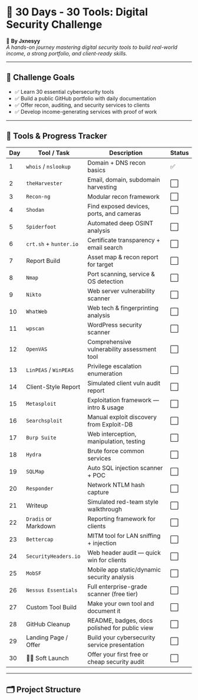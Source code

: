 # 🚀 30 Days - 30 Tools: Digital Security Challenge

🔐 **By Jxnesyy**  
_A hands-on journey mastering digital security tools to build real-world income, a strong portfolio, and client-ready skills._

---

## 🎯 Challenge Goals
- ✅ Learn 30 essential cybersecurity tools
- ✅ Build a public GitHub portfolio with daily documentation
- ✅ Offer recon, auditing, and security services to clients
- ✅ Develop income-generating services with proof of work

---

## 📅 Tools & Progress Tracker

| Day | Tool / Task             | Description                                      | Status |
|-----|--------------------------|--------------------------------------------------|--------|
| 1   | `whois` / `nslookup`     | Domain + DNS recon basics                        | ✅     |
| 2   | `theHarvester`           | Email, domain, subdomain harvesting              | ⬜     |
| 3   | `Recon-ng`               | Modular recon framework                          | ⬜     |
| 4   | `Shodan`                 | Find exposed devices, ports, and cameras         | ⬜     |
| 5   | `Spiderfoot`             | Automated deep OSINT analysis                    | ⬜     |
| 6   | `crt.sh` + `hunter.io`   | Certificate transparency + email search          | ⬜     |
| 7   | Report Build             | Asset map & recon report for target              | ⬜     |
| 8   | `Nmap`                   | Port scanning, service & OS detection            | ⬜     |
| 9   | `Nikto`                  | Web server vulnerability scanner                 | ⬜     |
| 10  | `WhatWeb`                | Web tech & fingerprinting analysis               | ⬜     |
| 11  | `wpscan`                 | WordPress security scanner                       | ⬜     |
| 12  | `OpenVAS`                | Comprehensive vulnerability assessment tool      | ⬜     |
| 13  | `LinPEAS` / `WinPEAS`    | Privilege escalation enumeration                 | ⬜     |
| 14  | Client-Style Report      | Simulated client vuln audit report               | ⬜     |
| 15  | `Metasploit`             | Exploitation framework — intro & usage           | ⬜     |
| 16  | `Searchsploit`           | Manual exploit discovery from Exploit-DB         | ⬜     |
| 17  | `Burp Suite`             | Web interception, manipulation, testing          | ⬜     |
| 18  | `Hydra`                  | Brute force common services                      | ⬜     |
| 19  | `SQLMap`                 | Auto SQL injection scanner + POC                 | ⬜     |
| 20  | `Responder`              | Network NTLM hash capture                        | ⬜     |
| 21  | Writeup                  | Simulated red-team style walkthrough             | ⬜     |
| 22  | `Dradis` or Markdown     | Reporting framework for clients                  | ⬜     |
| 23  | `Bettercap`              | MITM tool for LAN sniffing + injection           | ⬜     |
| 24  | `SecurityHeaders.io`     | Web header audit — quick win for clients         | ⬜     |
| 25  | `MobSF`                  | Mobile app static/dynamic security analysis      | ⬜     |
| 26  | `Nessus Essentials`      | Full enterprise-grade scanner (free tier)        | ⬜     |
| 27  | Custom Tool Build        | Make your own tool and document it               | ⬜     |
| 28  | GitHub Cleanup           | README, badges, docs polished for public view    | ⬜     |
| 29  | Landing Page / Offer     | Build your cybersecurity service presentation    | ⬜     |
| 30  | 🧑‍💻 Soft Launch          | Offer your first free or cheap security audit    | ⬜     |

---

## 🗂️ Project Structure

